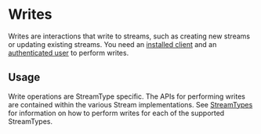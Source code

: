 # Writes

Writes are interactions that write to streams, such as creating new streams or updating existing streams. You need an [installed client](./installation.md) and an [authenticated user](./authentication.md) to perform writes.

## **Usage**
Write operations are StreamType specific. The APIs for performing writes are contained within the various Stream implementations. See [StreamTypes](../../streamtypes/overview) for information on how to perform writes for each of the supported StreamTypes.

</br>
</br>
</br>

